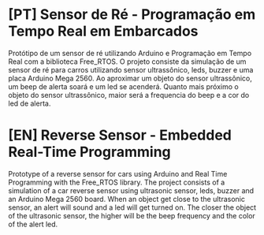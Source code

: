 # [PT] Sensor de Ré - Programação em Tempo Real em Embarcados

Protótipo de um sensor de ré utilizando Arduino e Programação em Tempo Real com a biblioteca Free_RTOS. O projeto consiste da simulação de um sensor de ré para carros utilizando sensor ultrassônico, leds, buzzer e uma placa Arduino Mega 2560. Ao aproximar um objeto do sensor ultrassônico, um beep de alerta soará e um led se acenderá. Quanto mais próximo o objeto do sensor ultrassônico, maior será a frequencia do beep e a cor do led de alerta. 


# [EN] Reverse Sensor - Embedded Real-Time Programming

Prototype of a reverse sensor for cars using Arduino and Real Time Programming with the Free_RTOS library. The project consists of a simulation of a car reverse sensor using ultrasonic sensor, leds, buzzer and an Arduino Mega 2560 board. When an object get close to the ultrasonic sensor, an alert will sound and a led will get turned on. The closer the object of the ultrasonic sensor, the higher will be the beep frequency and the color of the alert led.
